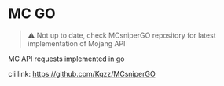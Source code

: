 # MC GO
> ⚠ Not up to date, check MCsniperGO repository for latest implementation of Mojang API

MC API requests implemented in go

cli link: https://github.com/Kqzz/MCsniperGO

